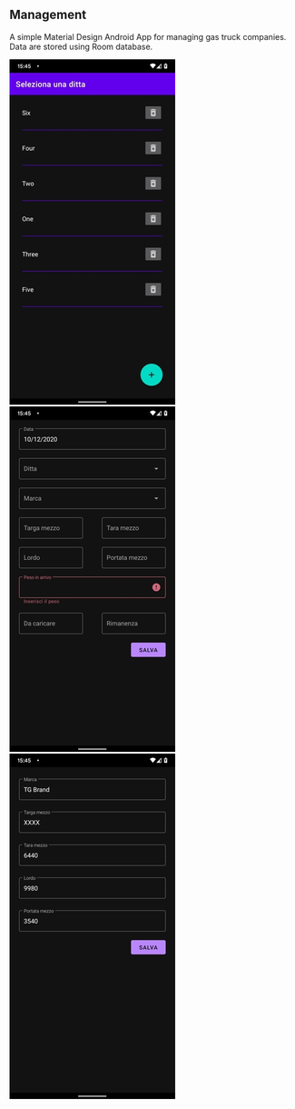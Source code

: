 ## Management ## 
A simple Material Design Android App for managing gas truck companies.
Data are stored using Room database.

![drawing](https://github.com/fedehsq/management/blob/main/s1.jpg) ![drawing](https://github.com/fedehsq/management/blob/main/s2.jpg) ![drawing](https://github.com/fedehsq/management/blob/main/s3.jpg)
